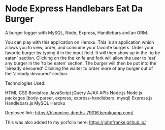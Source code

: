 # Node Express Handlebars Eat Da Burger

A burger logger with MySQL, Node, Express, Handlebars and an ORM.

You can play with this application on Heroku. This is an application which allows you to view, order, and consume your favorite burgers. Order your favorite burger by typing it in the input field. It will then show up in the 'to be eaten' section. Clicking on the the knife and fork will allow the user to 'eat' any burger in the 'to be eaten' section. The burger will then be put into the 'already devoured'  Clicking the waiter to order more of any burger out of the 'already devoured' section.

Technologies Used: 

HTML
CSS
Bootstrap
JavaScript
jQuery
AJAX
APIs
Node.js
Node.js packages (body-parser, express, express-handlebars, mysql)
Express.js
Handlebars.js
MySQL
Heroku

Deployed link: https://blooming-depths-79016.herokuapp.com/

This was also added to my porfolio here: https://johnfranke.github.io/ 